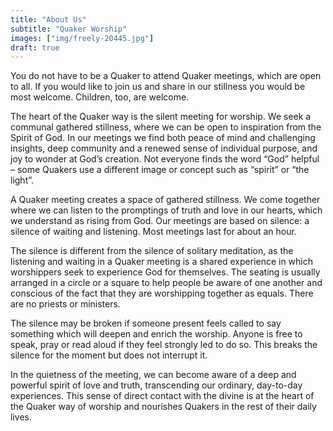 ```yaml
---
title: "About Us"
subtitle: "Quaker Worship"
images: ["img/freely-20445.jpg"]
draft: true
---
```


You do not have to be a Quaker to attend Quaker meetings, which are open to all. If you would like to join us and share in our stillness you would be most welcome. Children, too, are welcome.

The heart of the Quaker way is the silent meeting for worship. We seek a communal gathered stillness, where we can be open to inspiration from the Spirit of God. In our meetings we find both peace of mind and challenging insights, deep community and a renewed sense of individual purpose, and joy to wonder at God’s creation. Not everyone finds the word “God” helpful – some Quakers use a different image or concept such as “spirit” or “the light”.

A Quaker meeting creates a space of gathered stillness. We come together where we can listen to the promptings of truth and love in our hearts, which we understand as rising from God. Our meetings are based on silence: a silence of waiting and listening. Most meetings last for about an hour.

The silence is different from the silence of solitary meditation, as the listening and waiting in a Quaker meeting is a shared experience in which worshippers seek to experience God for themselves. The seating is usually arranged in a circle or a square to help people be aware of one another and conscious of the fact that they are worshipping together as equals. There are no priests or ministers.

The silence may be broken if someone present feels called to say something which will deepen and enrich the worship. Anyone is free to speak, pray or read aloud if they feel strongly led to do so. This breaks the silence for the moment but does not interrupt it.

In the quietness of the meeting, we can become aware of a deep and powerful spirit of love and truth, transcending our ordinary, day-to-day experiences. This sense of direct contact with the divine is at the heart of the Quaker way of worship and nourishes Quakers in the rest of their daily lives.



